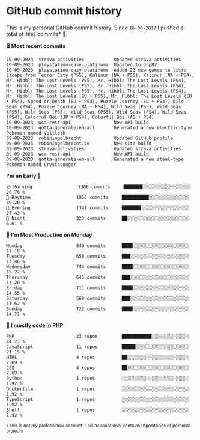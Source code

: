 # GitHub commit history
This is my personal GitHub commit history. Since <!--START_SECTION:first-commit-date-->`16-06-2017`<!--END_SECTION:first-commit-date--> I pushed a total of <!--START_SECTION:total-commit-count-->`4888`<!--END_SECTION:total-commit-count--> commits* 🎉.

<!--START_SECTION:most-recent-commits-->
**⏳ Most recent commits**
                                        
```text
10-09-2023  strava-activities           Updated strava activities
10-09-2023  playstation-easy-platinums  Updated to php82
10-09-2023  playstation-easy-platinums  Added 23 new games to list: Escape from Terror City (PS5), Kalinur (NA • PS5), Kalinur (NA • PS4), Mr. Hibbl: The Lost Levels (PS5), Mr. Hibbl: The Lost Levels (PS4), Mr. Hibbl: The Lost Levels (PS5), Mr. Hibbl: The Lost Levels (PS4), Mr. Hibbl: The Lost Levels (PS5), Mr. Hibbl: The Lost Levels (PS4), Mr. Hibbl: The Lost Levels (EU • PS5), Mr. Hibbl: The Lost Levels (EU • PS4), Speed or Death (EU • PS4), Puzzle Journey (EU • PS4), Wild Seas (PS4), Puzzle Journey (NA • PS4), Wild Seas (PS5), Wild Seas (PS5), Wild Seas (PS5), Wild Seas (PS5), Wild Seas (PS4), Wild Seas (PS4), Colorful Boi (JP • PS4), Colorful Boi (AS • PS4)
10-09-2023  wca-rest-api                New API build
10-09-2023  gotta-generate-em-all       Generated a new electric-type Pokémon named Voltleth
09-09-2023  robiningelbrecht            Updated GitHub profile
09-09-2023  robiningelbrecht.be         New site build
09-09-2023  strava-activities           Updated strava activities
09-09-2023  wca-rest-api                New API build
09-09-2023  gotta-generate-em-all       Generated a new steel-type Pokémon named Crystacougar
```
<!--END_SECTION:most-recent-commits-->  

<!--START_SECTION:commits-per-day-time-->
**I&#039;m an Early 🐤**

```text
🌞 Morning                 1308 commits     ███████░░░░░░░░░░░░░░░░░░   26.76 %
🌆 Daytime                 1916 commits     ██████████░░░░░░░░░░░░░░░   39.20 %
🌃 Evening                 1341 commits     ███████░░░░░░░░░░░░░░░░░░   27.43 %
🌙 Night                   323 commits      ██░░░░░░░░░░░░░░░░░░░░░░░   6.61 %
```
<!--END_SECTION:commits-per-day-time-->  

<!--START_SECTION:commits-per-weekday-->
**📅 I&#039;m Most Productive on Monday**

```text
Monday                    840 commits      ████░░░░░░░░░░░░░░░░░░░░░   17.18 %
Tuesday                   658 commits      ███░░░░░░░░░░░░░░░░░░░░░░   13.46 %
Wednesday                 744 commits      ████░░░░░░░░░░░░░░░░░░░░░   15.22 %
Thursday                  645 commits      ███░░░░░░░░░░░░░░░░░░░░░░   13.20 %
Friday                    711 commits      ████░░░░░░░░░░░░░░░░░░░░░   14.55 %
Saturday                  568 commits      ███░░░░░░░░░░░░░░░░░░░░░░   11.62 %
Sunday                    722 commits      ████░░░░░░░░░░░░░░░░░░░░░   14.77 %
```
<!--END_SECTION:commits-per-weekday-->  

<!--START_SECTION:repos-per-language-->
**💬 I mostly code in PHP**

```text
PHP                       23 repos         ███████████░░░░░░░░░░░░░░   44.23 %
JavaScript                11 repos         █████░░░░░░░░░░░░░░░░░░░░   21.15 %
HTML                      4 repos          ██░░░░░░░░░░░░░░░░░░░░░░░   7.69 %
CSS                       4 repos          ██░░░░░░░░░░░░░░░░░░░░░░░   7.69 %
Python                    1 repos          ░░░░░░░░░░░░░░░░░░░░░░░░░   1.92 %
Dockerfile                1 repos          ░░░░░░░░░░░░░░░░░░░░░░░░░   1.92 %
TypeScript                1 repos          ░░░░░░░░░░░░░░░░░░░░░░░░░   1.92 %
Shell                     1 repos          ░░░░░░░░░░░░░░░░░░░░░░░░░   1.92 %
```
<!--END_SECTION:repos-per-language-->  

<sub>*This is not my professional account. This account only contains repositories of personal projects</sub>
